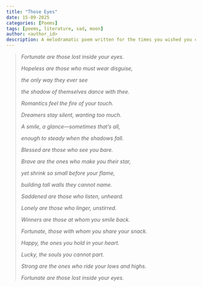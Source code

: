 ```yaml
---
title: "Those Eyes"
date: 15-09-2025
categories: [Poems]
tags: [poems, literature, sad, moon]
author: <author_id>
description: A melodramatic poem written for the times you wished you can have with her but it's too late.
---
```


> _Fortunate are those lost inside your eyes._
>
> _Hopeless are those who must wear disguise,_
>
> _the only way they ever see_
>
> _the shadow of themselves dance with thee._
>
> _Romantics feel the fire of your touch._
>
> _Dreamers stay silent, wanting too much._
>
> _A smile, a glance—sometimes that’s all,_
>
> _enough to steady when the shadows fall._
>
> _Blessed are those who see you bare._
>
> _Brave are the ones who make you their star,_
>
> _yet shrink so small before your flame,_
>
> _building tall walls they cannot name._
>
> _Saddened are those who listen, unheard._
>
> _Lonely are those who linger, unstirred._
>
> _Winners are those at whom you smile back._
>
> _Fortunate, those with whom you share your snack._
>
> _Happy, the ones you hold in your heart._
>
> _Lucky, the souls you cannot part._
>
> _Strong are the ones who ride your lows and highs._
>
> _Fortunate are those lost inside your eyes._
